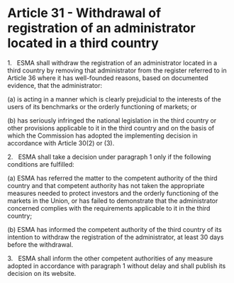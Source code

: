 # Article 31 - Withdrawal of registration of an administrator located in a third country


1.   ESMA shall withdraw the registration of an administrator located in a third country by removing that administrator from the register referred to in Article 36 where it has well-founded reasons, based on documented evidence, that the administrator:

(a) is acting in a manner which is clearly prejudicial to the interests of the users of its benchmarks or the orderly functioning of markets; or

(b) has seriously infringed the national legislation in the third country or other provisions applicable to it in the third country and on the basis of which the Commission has adopted the implementing decision in accordance with Article 30(2) or (3).

2.   ESMA shall take a decision under paragraph 1 only if the following conditions are fulfilled:

(a) ESMA has referred the matter to the competent authority of the third country and that competent authority has not taken the appropriate measures needed to protect investors and the orderly functioning of the markets in the Union, or has failed to demonstrate that the administrator concerned complies with the requirements applicable to it in the third country;

(b) ESMA has informed the competent authority of the third country of its intention to withdraw the registration of the administrator, at least 30 days before the withdrawal.

3.   ESMA shall inform the other competent authorities of any measure adopted in accordance with paragraph 1 without delay and shall publish its decision on its website.
